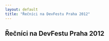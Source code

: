 ```yaml
---
layout: default
title: "Řečníci na DevFestu Praha 2012"
---
```



## Řečníci na DevFestu Praha 2012


